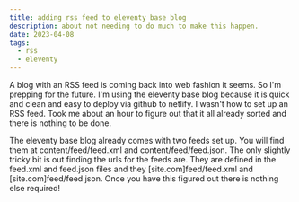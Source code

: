 ```yaml
---
title: adding rss feed to eleventy base blog
description: about not needing to do much to make this happen.
date: 2023-04-08
tags:
  - rss
  - eleventy
---
```


A blog with an RSS feed is coming back into web fashion it seems.  So I'm prepping for the future.  I'm using the eleventy base blog because it is quick and clean and easy to deploy via github to netlify.  I wasn't how to set up an RSS feed.  Took me about an hour to figure out that it all already sorted and there is nothing to be done.

The eleventy base blog already comes with two feeds set up.  You will find them at content/feed/feed.xml and content/feed/feed.json.  The only slightly tricky bit is out finding the urls for the feeds are.  They are defined in the feed.xml and feed.json files and they [site.com]feed/feed.xml and [site.com]feed/feed.json.  Once you have this figured out there is nothing else required!
